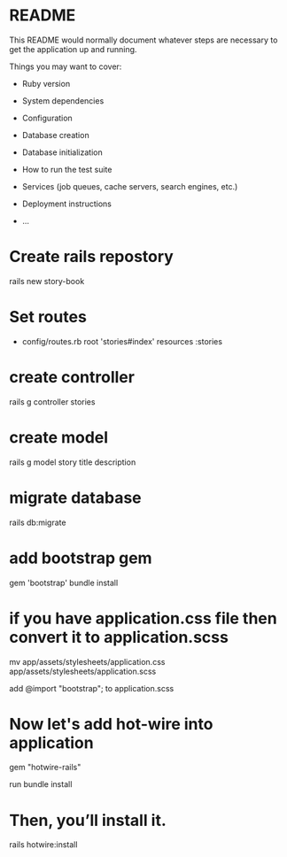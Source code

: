 # README

This README would normally document whatever steps are necessary to get the
application up and running.

Things you may want to cover:

* Ruby version

* System dependencies

* Configuration

* Database creation

* Database initialization

* How to run the test suite

* Services (job queues, cache servers, search engines, etc.)

* Deployment instructions

* ...

# Create rails repostory
rails new story-book

# Set routes 
* config/routes.rb
root 'stories#index'
resources :stories 

# create controller 
rails g controller stories

# create model
rails g model story title description

# migrate database
rails db:migrate

# add bootstrap gem
gem 'bootstrap'
bundle install

# if you have application.css file then convert it to application.scss
mv app/assets/stylesheets/application.css app/assets/stylesheets/application.scss

add @import "bootstrap"; to application.scss


# Now let's add hot-wire into application
gem "hotwire-rails"

run bundle install

# Then, you’ll install it.
rails hotwire:install